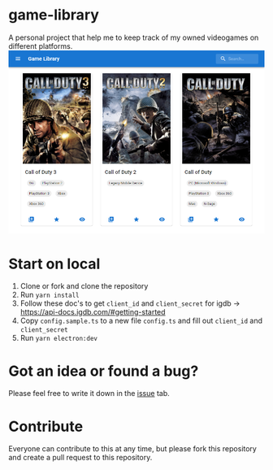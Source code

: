 # game-library

A personal project that help me to keep track of my owned videogames on different platforms.  
![](./images/game-library-example.png)

# Start on local

1. Clone or fork and clone the repository
2. Run `yarn install`
3. Follow these doc's to get `client_id` and `client_secret` for igdb -> https://api-docs.igdb.com/#getting-started
4. Copy `config.sample.ts` to a new file `config.ts` and fill out `client_id` and `client_secret`
5. Run `yarn electron:dev`

# Got an idea or found a bug?

Please feel free to write it down in the [issue](https://github.com/MetalCar/game-library/issues) tab.

# Contribute

Everyone can contribute to this at any time, but please fork this repository and create a pull request to this repository.
